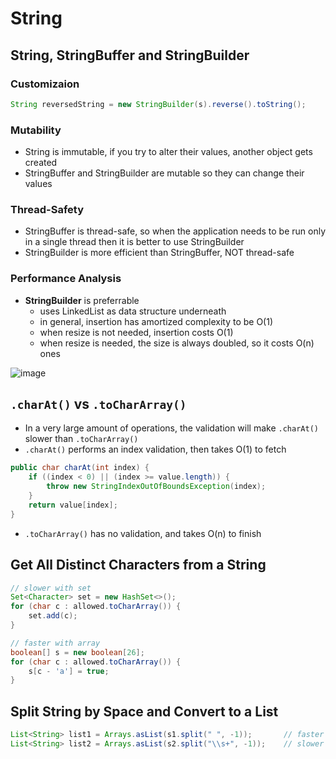 # String
## String, StringBuffer and StringBuilder
### Customizaion
```java
String reversedString = new StringBuilder(s).reverse().toString();
```

### Mutability
* String is immutable, if you try to alter their values, another object gets created
* StringBuffer and StringBuilder are mutable so they can change their values

### Thread-Safety
* StringBuffer is thread-safe, so when the application needs to be run only in a single thread then it is better to use StringBuilder
* StringBuilder is more efficient than StringBuffer, NOT thread-safe

### Performance Analysis
* **StringBuilder** is preferrable
  * uses LinkedList as data structure underneath
  * in general, insertion has amortized complexity to be O(1)
  * when resize is not needed, insertion costs O(1)
  * when resize is needed, the size is always doubled, so it costs O(n) ones

![image](https://github.com/Gnaku-18519/CodeBlood/assets/84046974/dc8d7d65-5cc8-4bdf-b1f5-a441b2ef6745)

## `.charAt()` vs `.toCharArray()`
* In a very large amount of operations, the validation will make `.charAt()` slower than `.toCharArray()`
* `.charAt()` performs an index validation, then takes O(1) to fetch
```java
public char charAt(int index) {
    if ((index < 0) || (index >= value.length)) {
        throw new StringIndexOutOfBoundsException(index);
    }
    return value[index];
}
```
* `.toCharArray()` has no validation, and takes O(n) to finish

## Get All Distinct Characters from a String
```java
// slower with set
Set<Character> set = new HashSet<>();
for (char c : allowed.toCharArray()) {
    set.add(c);
}

// faster with array
boolean[] s = new boolean[26];
for (char c : allowed.toCharArray()) {
    s[c - 'a'] = true;
}
```

## Split String by Space and Convert to a List
```java
List<String> list1 = Arrays.asList(s1.split(" ", -1));       // faster but only covers ` ` itself
List<String> list2 = Arrays.asList(s2.split("\\s+", -1));    // slower but more robust, `\s` covers more white space chars than just space and tab
```

